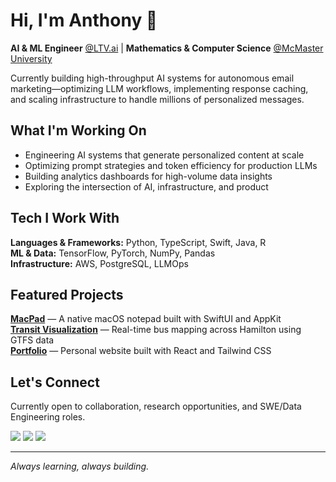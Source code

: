 # Hi, I'm Anthony 👋

**AI & ML Engineer** [@LTV.ai](https://ltv.ai) | **Mathematics & Computer Science** [@McMaster University](https://www.mcmaster.ca/)

Currently building high-throughput AI systems for autonomous email marketing—optimizing LLM workflows, implementing response caching, and scaling infrastructure to handle millions of personalized messages.

## What I'm Working On

- Engineering AI systems that generate personalized content at scale 
- Optimizing prompt strategies and token efficiency for production LLMs  
- Building analytics dashboards for high-volume data insights  
- Exploring the intersection of AI, infrastructure, and product

## Tech I Work With

**Languages & Frameworks:** Python, TypeScript, Swift, Java, R  
**ML & Data:** TensorFlow, PyTorch, NumPy, Pandas  
**Infrastructure:** AWS, PostgreSQL, LLMOps

## Featured Projects

**[MacPad](https://github.com/anthonyhana04/MacPad)** — A native macOS notepad built with SwiftUI and AppKit  
**[Transit Visualization](https://github.com/anthonyhana04/Hamilton-Transit-Map)** — Real-time bus mapping across Hamilton using GTFS data  
**[Portfolio](https://github.com/anthonyhana04/Portfolio)** — Personal website built with React and Tailwind CSS

## Let's Connect

Currently open to collaboration, research opportunities, and SWE/Data Engineering roles.

<p align="left">
<a href="https://www.linkedin.com/in/anthony-hana-797a3a208/"><img src="https://img.shields.io/badge/LinkedIn-0077B5?style=for-the-badge&logo=linkedin&logoColor=white" /></a>
<a href="https://www.instagram.com/anthony.hana/"><img src="https://img.shields.io/badge/Instagram-E4405F?style=for-the-badge&logo=instagram&logoColor=white" /></a>
<a href="https://github.com/anthonyhana04"><img src="https://img.shields.io/badge/GitHub-100000?style=for-the-badge&logo=github&logoColor=white" /></a>
</p>

---

*Always learning, always building.*

